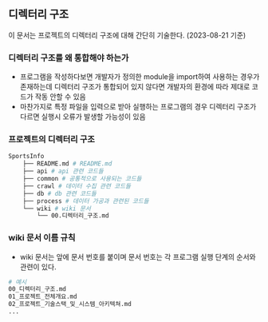 ## 디렉터리 구조
이 문서는 프로젝트의 디렉터리 구조에 대해 간단히 기술한다. (2023-08-21 기준)

### 디렉터리 구조를 왜 통합해야 하는가
* 프로그램을 작성하다보면 개발자가 정의한 module을 import하여 사용하는 경우가 존재하는데 디렉터리 구조가 통합되어 있지 않다면 개발자의 환경에 따라 제대로 코드가 작동 안할 수 있음
* 마찬가지로 특정 파일을 입력으로 받아 실행하는 프로그램의 경우 디렉터리 구조가 다르면 실행시 오류가 발생할 가능성이 있음

### 프로젝트의 디렉터리 구조
```bash
SportsInfo
    ├── README.md # README.md
    ├── api # api 관련 코드들
    ├── common # 공통적으로 사용되는 코드들
    ├── crawl # 데이터 수집 관련 코드들
    ├── db # db 관련 코드들
    ├── process # 데이터 가공과 관련된 코드들
    └── wiki # wiki 문서
        └── 00.디렉터리_구조.md
```

### wiki 문서 이름 규칙
* wiki 문서는 앞에 문서 번호를 붙이며 문서 번호는 각 프로그램 실행 단계의 순서와 관련이 있다.
```bash
# 예시
00_디렉터리_구조.md
01_프로젝트_전체개요.md
02_프로젝트_기술스택_및_시스템_아키텍쳐.md
...
``` 
